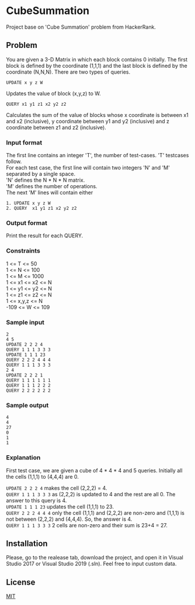 # CubeSummation
Project base on 'Cube Summation' problem from HackerRank.

## Problem
You are given a 3-D Matrix in which each block contains 0 initially. The first block is defined by the coordinate (1,1,1) and the last block is defined by the coordinate (N,N,N). There are two types of queries.

`UPDATE x y z W`

Updates the value of block (x,y,z) to W.

`QUERY x1 y1 z1 x2 y2 z2`

Calculates the sum of the value of blocks whose x coordinate is between x1 and x2 (inclusive), y coordinate between y1 and y2 (inclusive) and z coordinate between z1 and z2 (inclusive).

### Input format
The first line contains an integer 'T', the number of test-cases. 'T' testcases follow. <br />
For each test case, the first line will contain two integers 'N' and 'M' separated by a single space. <br />
'N' defines the N * N * N matrix. <br />
'M' defines the number of operations. <br />
The next 'M' lines will contain either <br />

 ```cofee
 1. UPDATE x y z W
 2. QUERY  x1 y1 z1 x2 y2 z2
 ```

### Output format
Print the result for each QUERY.

### Constraints
1 <= T <= 50 <br />
1 <= N <= 100 <br />
1 <= M <= 1000 <br />
1 <= x1 <= x2 <= N <br />
1 <= y1 <= y2 <= N <br />
1 <= z1 <= z2 <= N <br />
1 <= x,y,z <= N <br />
-109 <= W <= 109 <br />

### Sample input
```cofee
2
4 5
UPDATE 2 2 2 4
QUERY 1 1 1 3 3 3
UPDATE 1 1 1 23
QUERY 2 2 2 4 4 4
QUERY 1 1 1 3 3 3
2 4
UPDATE 2 2 2 1
QUERY 1 1 1 1 1 1
QUERY 1 1 1 2 2 2
QUERY 2 2 2 2 2 2
```

### Sample output
```cofee
4
4
27
0
1
1
```

### Explanation
First test case, we are given a cube of 4 * 4 * 4 and 5 queries. Initially all the cells (1,1,1) to (4,4,4) are 0.<br />

`UPDATE 2 2 2 4` makes the cell (2,2,2) = 4. <br />
`QUERY 1 1 1 3 3 3` as (2,2,2) is updated to 4 and the rest are all 0. The answer to this query is 4. <br />
`UPDATE 1 1 1 23` updates the cell (1,1,1) to 23. <br />
`QUERY 2 2 2 4 4 4` only the cell (1,1,1) and (2,2,2) are non-zero and (1,1,1) is not between (2,2,2) and (4,4,4). So, the answer is 4. <br />
`QUERY 1 1 1 3 3 3` 2 cells are non-zero and their sum is 23+4 = 27. <br />

## Installation

Please, go to the realease tab, download the project, and open it in Visual Studio 2017 or Visual Studio 2019 (.sln). Feel free to input custom data.

## License

[MIT](https://github.com/dguo/make-a-readme/blob/master/LICENSE)
